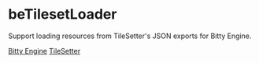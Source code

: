 # beTilesetLoader

Support loading resources from TileSetter's JSON exports for Bitty Engine.

[Bitty Engine](https://paladin-t.github.io/bitty/)
[TileSetter](https://www.tilesetter.org/docs/exporting#json)